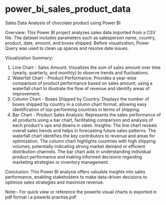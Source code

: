 # power_bi_sales_product_data

Sales Data Analysis of chocolate product using Power BI

Overview:
This Power BI project analyzes sales data imported from a CSV file. The dataset includes parameters such as salesperson name, country, product, date, amount, and boxes shipped. Before visualization, Power Query was used to clean up spaces and resolve date issues.

Visualization Summary:
1. Line Chart - Sales Amount:
Visualizes the sum of sales amount over time (yearly, quarterly, and monthly) to observe trends and fluctuations.
2. Waterfall Chart - Product Performance:
Provides a year-wise comparison of product performance based on sales amount, using a waterfall chart to illustrate the flow of revenue and identify areas of improvement.
3. Column Chart - Boxes Shipped by Country:
Displays the number of boxes shipped by country in a column chart format, allowing easy identification of top-performing countries in terms of shipping.
4. Bar Chart - Product Sales Analysis:
Represents the sales performance of all products using a bar chart, facilitating comparison and analysis of each product's ups and downs in sales.
Insights:
The line chart reveals overall sales trends and helps in forecasting future sales patterns.
The waterfall chart identifies the key contributors to revenue and areas for optimization.
The column chart highlights countries with high shipping volumes, potentially indicating strong market demand or efficient distribution channels.
The bar chart aids in understanding individual product performance and making informed decisions regarding marketing strategies or inventory management.

Conclusion:
This Power BI analysis offers valuable insights into sales performance, enabling stakeholders to make data-driven decisions to optimize sales strategies and maximize revenue.

Note:- For quick view or reference the powerbi visual charts is exported in pdf format i.e powerbi practise.pdf
